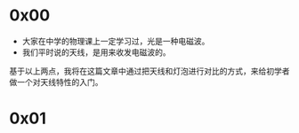 # 0x00
* 大家在中学的物理课上一定学习过，光是一种电磁波。
* 我们平时说的天线，是用来收发电磁波的。

基于以上两点，我将在这篇文章中通过把天线和灯泡进行对比的方式，来给初学者做一个对天线特性的入门。

# 0x01


